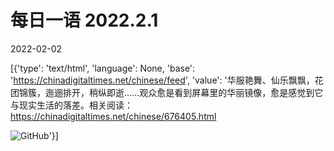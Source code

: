 # 每日一语 2022.2.1

2022-02-02

[{'type': 'text/html', 'language': None, 'base': 'https://chinadigitaltimes.net/chinese/feed', 'value': '华服艳舞、仙乐飘飘，花团锦簇，迤逦排开，稍纵即逝&#8230;&#8230;观众愈是看到屏幕里的华丽镜像，愈是感觉到它与现实生活的落差。相关阅读：https://chinadigitaltimes.net/chinese/676405.html

![GitHub](https://chinadigitaltimes.net/chinese/files/2022/02/image-1643801200952.png)'}]